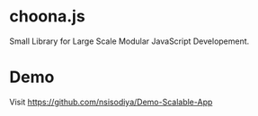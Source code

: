 choona.js
=========

Small Library for Large Scale Modular JavaScript Developement.

Demo
=============
Visit https://github.com/nsisodiya/Demo-Scalable-App
